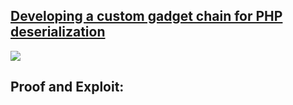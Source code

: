 ## [Developing a custom gadget chain for PHP deserialization](https://portswigger.net/web-security/deserialization/exploiting/lab-deserialization-developing-a-custom-gadget-chain-for-php-deserialization)

![](https://github.com/nu11secur1ty/PortSwigger-Web-Security-Academy/blob/main/Insecure-deserialization/Developing-a-custom-gadget-chain-for-PHP-deserialization/Docs/Screenshot%202022-06-05%20072959.png)

## Proof and Exploit:
[]()

